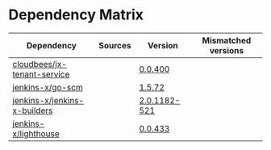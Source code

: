 # Dependency Matrix

Dependency | Sources | Version | Mismatched versions
---------- | ------- | ------- | -------------------
[cloudbees/jx-tenant-service](https://github.com/cloudbees/jx-tenant-service) |  | [0.0.400](https://github.com/cloudbees/jx-tenant-service/releases/tag/v0.0.400) | 
[jenkins-x/go-scm](https://github.com/jenkins-x/go-scm) |  | [1.5.72]() | 
[jenkins-x/jenkins-x-builders](https://github.com/jenkins-x/jenkins-x-builders) |  | [2.0.1182-521]() | 
[jenkins-x/lighthouse](https://github.com/jenkins-x/lighthouse) |  | [0.0.433]() | 
